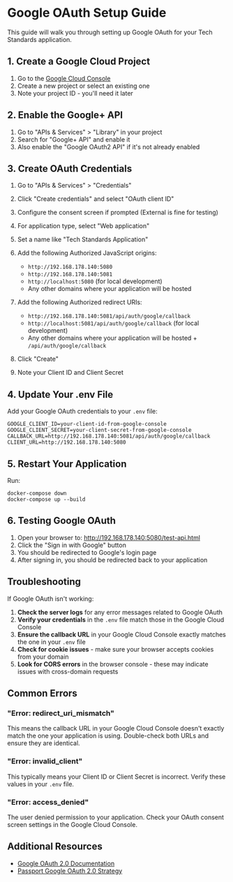 # Google OAuth Setup Guide

This guide will walk you through setting up Google OAuth for your Tech Standards application.

## 1. Create a Google Cloud Project

1. Go to the [Google Cloud Console](https://console.cloud.google.com/)
2. Create a new project or select an existing one
3. Note your project ID - you'll need it later

## 2. Enable the Google+ API

1. Go to "APIs & Services" > "Library" in your project
2. Search for "Google+ API" and enable it
3. Also enable the "Google OAuth2 API" if it's not already enabled

## 3. Create OAuth Credentials

1. Go to "APIs & Services" > "Credentials"
2. Click "Create credentials" and select "OAuth client ID"
3. Configure the consent screen if prompted (External is fine for testing)
4. For application type, select "Web application"
5. Set a name like "Tech Standards Application"
6. Add the following Authorized JavaScript origins:
   - `http://192.168.178.140:5080`
   - `http://192.168.178.140:5081`
   - `http://localhost:5080` (for local development)
   - Any other domains where your application will be hosted

7. Add the following Authorized redirect URIs:
   - `http://192.168.178.140:5081/api/auth/google/callback`
   - `http://localhost:5081/api/auth/google/callback` (for local development)
   - Any other domains where your application will be hosted + `/api/auth/google/callback`

8. Click "Create"
9. Note your Client ID and Client Secret

## 4. Update Your .env File

Add your Google OAuth credentials to your `.env` file:

```
GOOGLE_CLIENT_ID=your-client-id-from-google-console
GOOGLE_CLIENT_SECRET=your-client-secret-from-google-console
CALLBACK_URL=http://192.168.178.140:5081/api/auth/google/callback
CLIENT_URL=http://192.168.178.140:5080
```

## 5. Restart Your Application

Run:
```
docker-compose down
docker-compose up --build
```

## 6. Testing Google OAuth

1. Open your browser to: http://192.168.178.140:5080/test-api.html
2. Click the "Sign in with Google" button
3. You should be redirected to Google's login page
4. After signing in, you should be redirected back to your application

## Troubleshooting

If Google OAuth isn't working:

1. **Check the server logs** for any error messages related to Google OAuth
2. **Verify your credentials** in the `.env` file match those in the Google Cloud Console
3. **Ensure the callback URL** in your Google Cloud Console exactly matches the one in your `.env` file
4. **Check for cookie issues** - make sure your browser accepts cookies from your domain
5. **Look for CORS errors** in the browser console - these may indicate issues with cross-domain requests

## Common Errors

### "Error: redirect_uri_mismatch"

This means the callback URL in your Google Cloud Console doesn't exactly match the one your application is using. Double-check both URLs and ensure they are identical.

### "Error: invalid_client"

This typically means your Client ID or Client Secret is incorrect. Verify these values in your `.env` file.

### "Error: access_denied"

The user denied permission to your application. Check your OAuth consent screen settings in the Google Cloud Console.

## Additional Resources

- [Google OAuth 2.0 Documentation](https://developers.google.com/identity/protocols/oauth2)
- [Passport Google OAuth 2.0 Strategy](http://www.passportjs.org/packages/passport-google-oauth20/) 